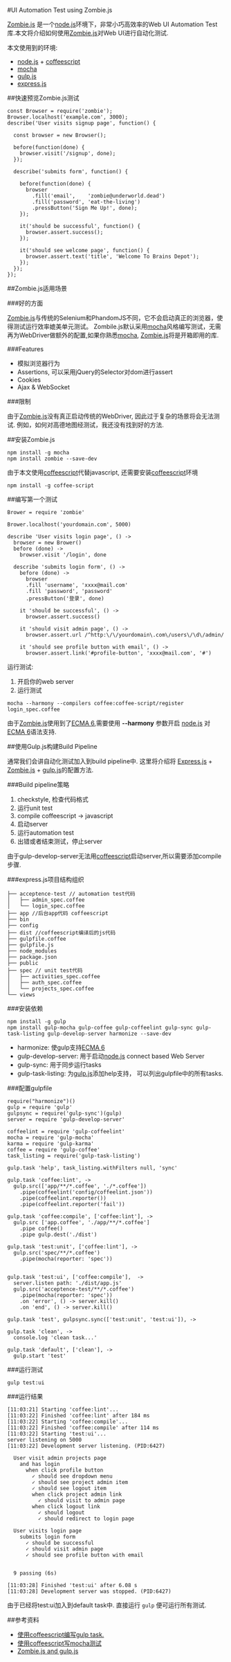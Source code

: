 #UI Automation Test using Zombie.js

[Zombie.js][zombie] 是一个[node.js][node]环境下，非常小巧高效率的Web UI Automation Test库.本文将介绍如何使用[Zombie.js][zombie]对Web UI进行自动化测试.    

本文使用到的环境:   

* [node.js][node] + [coffeescript][coffee]
* [mocha][mocha]
* [gulp.js][gulp]
* [express.js][express]    

##快速预览Zombie.js测试

```
const Browser = require('zombie');
Browser.localhost('example.com', 3000);
describe('User visits signup page', function() {

  const browser = new Browser();

  before(function(done) {
    browser.visit('/signup', done);
  });

  describe('submits form', function() {

    before(function(done) {
      browser
        .fill('email',    'zombie@underworld.dead')
        .fill('password', 'eat-the-living')
        .pressButton('Sign Me Up!', done);
    });

    it('should be successful', function() {
      browser.assert.success();
    });

    it('should see welcome page', function() {
      browser.assert.text('title', 'Welcome To Brains Depot');
    });
  });
});
```

##Zombie.js适用场景

###好的方面

[Zombie.js][zombie]与传统的Selenium和PhandomJS不同，它不会启动真正的浏览器，使得测试运行效率媲美单元测试。 Zombile.js默认采用[mocha][mocha]风格编写测试，无需再为WebDriver做额外的配置,如果你熟悉[mocha][mocha], [Zombie.js][zombie]将是开箱即用的库. 

###Features

* 模拟浏览器行为
* Assertions, 可以采用jQuery的Selector对dom进行assert
* Cookies
* Ajax & WebSocket

###限制

由于[Zombie.js][zombie]没有真正启动传统的WebDriver, 因此过于复杂的场景将会无法测试. 例如，如何对高德地图经测试，我还没有找到好的方法.    


##安装Zombie.js

```
npm install -g mocha
npm install zombie --save-dev
```

由于本文使用[coffeescript][coffee]代替javascript, 还需要安装[coffeescript][coffee]环境

```
npm install -g coffee-script
```

##编写第一个测试

```
Brower = require 'zombie'

Brower.localhost('yourdomain.com', 5000)

describe 'User visits login page', () ->
  browser = new Brower()
  before (done) ->
    browser.visit '/login', done

  describe 'submits login form', () ->
    before (done) ->
      browser
      .fill 'username', 'xxxx@mail.com'
      .fill 'password', 'password'
      .pressButton('登录', done)

    it 'should be successful', () ->
      browser.assert.success()

    it 'should visit admin page', () ->
      browser.assert.url /^http:\/\/yourdomain\.com\/users\/\d\/admin/

    it 'should see profile button with email', () ->
      browser.assert.link('#profile-button', 'xxxx@mail.com', '#')
```

运行测试:   

1. 开启你的web server
2. 运行测试

```
mocha --harmony --compilers coffee:coffee-script/register login_spec.coffee
```

由于[Zombie.js][zombie]使用到了[ECMA 6][js6],需要使用 __--harmony__ 参数开启 [node.js][node] 对[ECMA 6][js6]语法支持.


##使用Gulp.js构建Build Pipeline

通常我们会讲自动化测试加入到build pipeline中. 这里将介绍将 [Express.js][express] + [Zombie.js][zombie] + [gulp.js][gulp]的配置方法.

###Build pipeline策略

1. checkstyle, 检查代码格式
2. 运行unit test
3. compile coffeescript -> javascript 
4. 启动server
5. 运行automation test
6. 出错或者结束测试，停止server

由于gulp-develop-server无法用[coffeescript][coffee]启动server,所以需要添加compile步骤.    

###express.js项目结构组织

```
├── acceptence-test // automation test代码
│   ├── admin_spec.coffee
│   └── login_spec.coffee
├── app //后台app代码 coffeescript
├── bin
├── config
├── dist //coffeescript编译后的js代码
├── gulpfile.coffee
├── gulpfile.js
├── node_modules
├── package.json
├── public
├── spec // unit test代码
│   ├── activities_spec.coffee
│   ├── auth_spec.coffee
│   └── projects_spec.coffee
└── views
```



###安装依赖

```
npm install -g gulp
npm install gulp-mocha gulp-coffee gulp-coffeelint gulp-sync gulp-task-listing gulp-develop-server harmonize --save-dev
```

* harmonize: 使gulp支持[ECMA 6][js6]
* gulp-develop-server: 用于启动[node.js][node] connect based Web Server
* gulp-sync: 用于同步运行tasks
* gulp-task-listing: 为[gulp.js][gulp]添加help支持， 可以列出gulpfile中的所有tasks.

###配置gulpfile

```
require("harmonize")()
gulp = require 'gulp'
gulpsync = require('gulp-sync')(gulp)
server = require 'gulp-develop-server'

coffeelint = require 'gulp-coffeelint'
mocha = require 'gulp-mocha'
karma = require 'gulp-karma'
coffee = require 'gulp-coffee'
task_listing = require('gulp-task-listing')

gulp.task 'help', task_listing.withFilters null, 'sync'

gulp.task 'coffee:lint', ->
  gulp.src(['app/**/*.coffee', './*.coffee'])
    .pipe(coffeelint('config/coffeelint.json'))
    .pipe(coffeelint.reporter())
    .pipe(coffeelint.reporter('fail'))

gulp.task 'coffee:compile', ['coffee:lint'], ->
  gulp.src ['app.coffee', './app/**/*.coffee']
    .pipe coffee()
    .pipe gulp.dest('./dist')

gulp.task 'test:unit', ['coffee:lint'], ->
  gulp.src('spec/**/*.coffee')
    .pipe(mocha(reporter: 'spec'))


gulp.task 'test:ui', ['coffee:compile'],  ->
  server.listen path: './dist/app.js'
  gulp.src('acceptence-test/**/*.coffee')
    .pipe(mocha(reporter: 'spec'))
    .on 'error', () -> server.kill()
    .on 'end', () -> server.kill()

gulp.task 'test', gulpsync.sync(['test:unit', 'test:ui']), ->

gulp.task 'clean', ->
  console.log 'clean task...'

gulp.task 'default', ['clean'], ->
  gulp.start 'test'

```

###运行测试

```
gulp test:ui
```

###运行结果

```
[11:03:21] Starting 'coffee:lint'...
[11:03:22] Finished 'coffee:lint' after 184 ms
[11:03:22] Starting 'coffee:compile'...
[11:03:22] Finished 'coffee:compile' after 114 ms
[11:03:22] Starting 'test:ui'...
server listening on 5000
[11:03:22] Development server listening. (PID:6427)

  User visit admin projects page
    and has login
      when click profile button
        ✓ should see dropdown menu
        ✓ should see project admin item
        ✓ should see logout item
        when click project admin link
          ✓ should visit to admin page
        when click logout link
          ✓ should logout
          ✓ should redirect to login page

  User visits login page
    submits login form
      ✓ should be successful
      ✓ should visit admin page
      ✓ should see profile button with email


  9 passing (6s)

[11:03:28] Finished 'test:ui' after 6.08 s
[11:03:28] Development server was stopped. (PID:6427)
```

由于已经将test:ui加入到default task中. 直接运行 ```gulp``` 便可运行所有测试.    

##参考资料

* [使用coffeescript编写gulp task.](http://www.jianshu.com/p/b77e1a55b722)
* [使用coffeescript写mocha测试](http://code.tutsplus.com/tutorials/better-coffeescript-testing-with-mocha--net-24696 "Better coffeescript testing with mochat")
* [Zombie.js and gulp.js](http://www.iainjmitchell.com/blog/full-stack-testing/)



[node]: https://nodejs.org/ "nodejs.org"
[coffee]: http://coffeescript.org/ "coffee script"
[gulp]: http://gulpjs.com/ "gulp.js"
[mocha]: http://mochajs.org/ "mocha BDD for javascript"
[express]: http://expressjs.com/ "express.js"
[js6]: http://es6.ruanyifeng.com/ "ECMA 6 入门"
[zombie]: http://zombie.js.org/ "Zombie.js"
